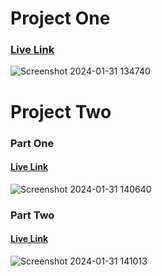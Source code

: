 <h1>Project One</h1>
<h3><a href="https://azajul-karim.github.io/web_dev_task/HTML_CSS/task_1" target="_blank">Live Link</a></h3>

![Screenshot 2024-01-31 134740](https://github.com/Azajul-Karim/web_dev_task/assets/86797614/948a1ba0-c0af-4968-9c2a-8d9ff5820128)

<h1>Project Two</h1>
<h3>Part One</h3>
<h4><a href="https://azajul-karim.github.io/web_dev_task/HTML_CSS/task_2/part_1" target="_blank">Live Link</a></h4>

![Screenshot 2024-01-31 140640](https://github.com/Azajul-Karim/web_dev_task/assets/86797614/8b8e1ee3-362c-4857-b866-315246cf2222)

<h3>Part Two</h3>
<h4><a href="https://azajul-karim.github.io/web_dev_task/HTML_CSS/task_2/part_2" target="_blank">Live Link</a></h4>

![Screenshot 2024-01-31 141013](https://github.com/Azajul-Karim/web_dev_task/assets/86797614/a8f16add-87f6-46ac-95b4-6c66a5b89d7f)

